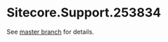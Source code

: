 # Sitecore.Support.253834

See [master branch](https://github.com/sitecoresupport/Sitecore.Support.253834) for details.